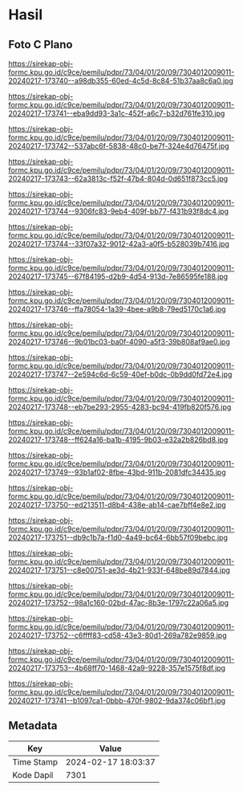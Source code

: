 # Hasil

## Foto C Plano

https://sirekap-obj-formc.kpu.go.id/c9ce/pemilu/pdpr/73/04/01/20/09/7304012009011-20240217-173740--a98db355-60ed-4c5d-8c84-51b37aa8c6a0.jpg

https://sirekap-obj-formc.kpu.go.id/c9ce/pemilu/pdpr/73/04/01/20/09/7304012009011-20240217-173741--eba9dd93-3a1c-452f-a6c7-b32d761fe310.jpg

https://sirekap-obj-formc.kpu.go.id/c9ce/pemilu/pdpr/73/04/01/20/09/7304012009011-20240217-173742--537abc6f-5838-48c0-be7f-324e4d76475f.jpg

https://sirekap-obj-formc.kpu.go.id/c9ce/pemilu/pdpr/73/04/01/20/09/7304012009011-20240217-173743--62a3813c-f52f-47b4-804d-0d651f873cc5.jpg

https://sirekap-obj-formc.kpu.go.id/c9ce/pemilu/pdpr/73/04/01/20/09/7304012009011-20240217-173744--9306fc83-9eb4-409f-bb77-f431b93f8dc4.jpg

https://sirekap-obj-formc.kpu.go.id/c9ce/pemilu/pdpr/73/04/01/20/09/7304012009011-20240217-173744--33f07a32-9012-42a3-a0f5-b528039b7416.jpg

https://sirekap-obj-formc.kpu.go.id/c9ce/pemilu/pdpr/73/04/01/20/09/7304012009011-20240217-173745--67f84195-d2b9-4d54-913d-7e86595fe188.jpg

https://sirekap-obj-formc.kpu.go.id/c9ce/pemilu/pdpr/73/04/01/20/09/7304012009011-20240217-173746--ffa78054-1a39-4bee-a9b8-79ed5170c1a6.jpg

https://sirekap-obj-formc.kpu.go.id/c9ce/pemilu/pdpr/73/04/01/20/09/7304012009011-20240217-173746--9b01bc03-ba0f-4090-a5f3-39b808af9ae0.jpg

https://sirekap-obj-formc.kpu.go.id/c9ce/pemilu/pdpr/73/04/01/20/09/7304012009011-20240217-173747--2e594c6d-6c59-40ef-b0dc-0b9dd0fd72e4.jpg

https://sirekap-obj-formc.kpu.go.id/c9ce/pemilu/pdpr/73/04/01/20/09/7304012009011-20240217-173748--eb7be293-2955-4283-bc94-419fb820f576.jpg

https://sirekap-obj-formc.kpu.go.id/c9ce/pemilu/pdpr/73/04/01/20/09/7304012009011-20240217-173748--ff624a16-ba1b-4195-9b03-e32a2b826bd8.jpg

https://sirekap-obj-formc.kpu.go.id/c9ce/pemilu/pdpr/73/04/01/20/09/7304012009011-20240217-173749--93b1af02-8fbe-43bd-911b-2081dfc34435.jpg

https://sirekap-obj-formc.kpu.go.id/c9ce/pemilu/pdpr/73/04/01/20/09/7304012009011-20240217-173750--ed213511-d8b4-438e-ab14-cae7bff4e8e2.jpg

https://sirekap-obj-formc.kpu.go.id/c9ce/pemilu/pdpr/73/04/01/20/09/7304012009011-20240217-173751--db9c1b7a-f1d0-4a49-bc64-6bb57f09bebc.jpg

https://sirekap-obj-formc.kpu.go.id/c9ce/pemilu/pdpr/73/04/01/20/09/7304012009011-20240217-173751--c8e00751-ae3d-4b21-933f-648be89d7844.jpg

https://sirekap-obj-formc.kpu.go.id/c9ce/pemilu/pdpr/73/04/01/20/09/7304012009011-20240217-173752--98a1c160-02bd-47ac-8b3e-1797c22a06a5.jpg

https://sirekap-obj-formc.kpu.go.id/c9ce/pemilu/pdpr/73/04/01/20/09/7304012009011-20240217-173752--c6ffff83-cd58-43e3-80d1-269a782e9859.jpg

https://sirekap-obj-formc.kpu.go.id/c9ce/pemilu/pdpr/73/04/01/20/09/7304012009011-20240217-173753--4b68ff70-1468-42a9-9228-357e1575f8df.jpg

https://sirekap-obj-formc.kpu.go.id/c9ce/pemilu/pdpr/73/04/01/20/09/7304012009011-20240217-173741--b1097ca1-0bbb-470f-9802-9da374c06bf1.jpg


## Metadata

| Key        | Value               |
| ---------- | ------------------- |
| Time Stamp | 2024-02-17 18:03:37 |
| Kode Dapil | 7301                |



